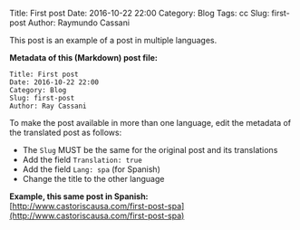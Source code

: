 Title: First post
Date: 2016-10-22 22:00
Category: Blog
Tags: cc
Slug: first-post
Author: Raymundo Cassani

This post is an example of a post in multiple languages.

**Metadata of this (Markdown) post file:**

```
Title: First post
Date: 2016-10-22 22:00
Category: Blog
Slug: first-post
Author: Ray Cassani
```

To make the post available in more than one language, edit the metadata of the translated post as follows:

* The `Slug` MUST be the same for the original post and its translations
* Add the field `Translation: true`
* Add the field `Lang: spa` (for Spanish)
* Change the title to the other language

**Example, this same post in Spanish:**  
[http://www.castoriscausa.com/first-post-spa](http://www.castoriscausa.com/first-post-spa)
